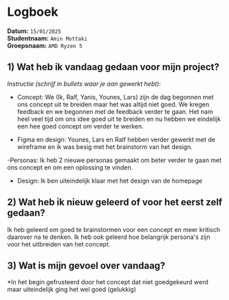 # Logboek

**Datum:** `15/01/2025`  
**Studentnaam:** `Amin Mottaki`  
**Groepsnaam:** `AMD Ryzen 5`


## 1) Wat heb ik vandaag gedaan voor mijn project?

*Instructie (schrijf in bullets waar je aan gewerkt hebt):*  

- Concept:  We (Ik, Ralf, Yanis, Younes, Lars) zijn de dag begonnen met ons concept uit te breiden maar het was altijd niet goed. We kregen feedback en we begonnen met de feedback verder te gaan. Het nam heel veel tijd om ons idee goed uit te breiden en nu hebben we eindelijk een hee goed concept om verder te werken. 

- Figma en design: Younes, Lars en Ralf hebben verder gewerkt met de wireframe en ik was besig met het brainstorm van het design. 

-Personas: Ik heb 2 nieuwe personas gemaakt om beter verder te gaan met ons concept en om een oplossing te vinden. 

- Design: Ik ben uiteindelijk klaar met het design van de homepage 

>
## 2) Wat heb ik nieuw geleerd of voor het eerst zelf gedaan?

Ik heb geleerd om goed te brainstormen voor een concept en meer kritisch daarover na te denken. Ik heb ook geleerd hoe belangrijk persona's zijn voor het uitbreiden van het concept.


## 3) Wat is mijn gevoel over vandaag?

*In het begin gefrusteerd door het concept dat niet goedgekeurd werd maar uiteindelijk ging het wel goed (gelukkig)